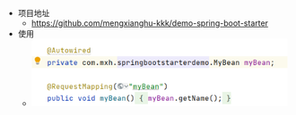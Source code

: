 * 项目地址
  * https://github.com/mengxianghu-kkk/demo-spring-boot-starter
* 使用
  * ![img.png](attach/img.png)